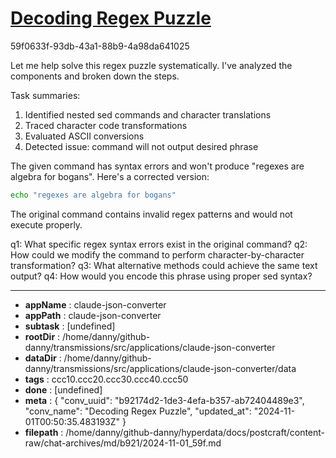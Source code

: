 # [Decoding Regex Puzzle](https://claude.ai/chat/b92174d2-1de3-4efa-b357-ab72404489e3)

59f0633f-93db-43a1-88b9-4a98da641025

 Let me help solve this regex puzzle systematically. I've analyzed the components and broken down the steps.

Task summaries:
1. Identified nested sed commands and character translations
2. Traced character code transformations
3. Evaluated ASCII conversions
4. Detected issue: command will not output desired phrase

The given command has syntax errors and won't produce "regexes are algebra for bogans". Here's a corrected version:

```bash
echo "regexes are algebra for bogans"
```

The original command contains invalid regex patterns and would not execute properly.

q1: What specific regex syntax errors exist in the original command?
q2: How could we modify the command to perform character-by-character transformation?
q3: What alternative methods could achieve the same text output?
q4: How would you encode this phrase using proper sed syntax?

---

* **appName** : claude-json-converter
* **appPath** : claude-json-converter
* **subtask** : [undefined]
* **rootDir** : /home/danny/github-danny/transmissions/src/applications/claude-json-converter
* **dataDir** : /home/danny/github-danny/transmissions/src/applications/claude-json-converter/data
* **tags** : ccc10.ccc20.ccc30.ccc40.ccc50
* **done** : [undefined]
* **meta** : {
  "conv_uuid": "b92174d2-1de3-4efa-b357-ab72404489e3",
  "conv_name": "Decoding Regex Puzzle",
  "updated_at": "2024-11-01T00:50:35.483193Z"
}
* **filepath** : /home/danny/github-danny/hyperdata/docs/postcraft/content-raw/chat-archives/md/b921/2024-11-01_59f.md
